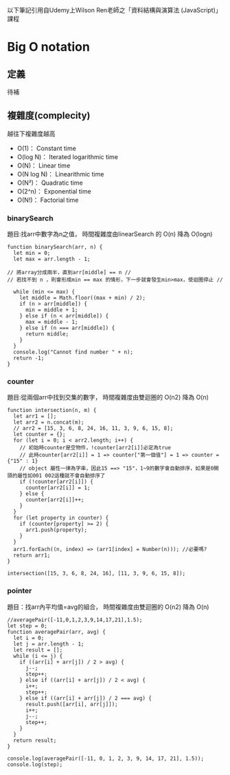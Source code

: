 以下筆記引用自Udemy上Wilson Ren老師之「資料結構與演算法 (JavaScript)」課程
# Big O notation
## 定義
待補
## 複雜度(complecity)
越往下複雜度越高
* O(1)： Constant time
* O(log N)： Iterated logarithmic time
* O(N)： Linear time
* O(N log N)： Linearithmic time
* O(N²)： Quadratic time
* O(2^n)： Exponential time
* O(N!)： Factorial time
### binarySearch
題目:找arr中數字為n之值，
時間複雜度由linearSearch 的 O(n) 降為 O(logn)
```
function binarySearch(arr, n) {
  let min = 0;
  let max = arr.length - 1;

// 將array分成兩半，直到arr[middle] == n //
// 若找不到 n ，則會形成min == max 的情形，下一步就會發生min>max，使迴圈停止 //

  while (min <= max) {
    let middle = Math.floor((max + min) / 2);
    if (n > arr[middle]) {
      min = middle + 1;
    } else if (n < arr[middle]) {
      max = middle - 1;
    } else if (n === arr[middle]) {
      return middle;
    }
  }
  console.log("Cannot find number " + n);
  return -1;
}
```
### counter
題目:從兩個arr中找到交集的數字，
時間複雜度由雙迴圈的 O(n2) 降為 O(n)
```
function intersection(n, m) {
  let arr1 = [];
  let arr2 = n.concat(m);
  // arr2 = [15, 3, 6, 8, 24, 16, 11, 3, 9, 6, 15, 8];
  let counter = {};
  for (let i = 0; i < arr2.length; i++) {
    // 初始時counter是空物件，!counter[arr2[i]]必定為true
    // 此時counter[arr2[i]] = 1 => counter["第一個值"] = 1 => counter = {"15" : 1}
    // object 屬性一律為字串，因此15 ==> "15"，1~9的數字會自動排序，如果是0開頭的屬性如001 002這種就不會自動排序了
    if (!counter[arr2[i]]) {
      counter[arr2[i]] = 1;
    } else {
      counter[arr2[i]]++;
    }
  }
  for (let property in counter) {
    if (counter[property] >= 2) {
      arr1.push(property);
    }
  }
  arr1.forEach((n, index) => (arr1[index] = Number(n))); //必要嗎?
  return arr1;
}

intersection([15, 3, 6, 8, 24, 16], [11, 3, 9, 6, 15, 8]);
```
### pointer
題目：找arr內平均值=avg的組合，
時間複雜度由雙迴圈的 O(n2) 降為 O(n)
```
//averagePair([-11,0,1,2,3,9,14,17,21],1.5);
let step = 0;
function averagePair(arr, avg) {
  let i = 0;
  let j = arr.length - 1;
  let result = [];
  while (i <= j) {
    if ((arr[i] + arr[j]) / 2 > avg) {
      j--;
      step++;
    } else if ((arr[i] + arr[j]) / 2 < avg) {
      i++;
      step++;
    } else if ((arr[i] + arr[j]) / 2 === avg) {
      result.push([arr[i], arr[j]]);
      i++;
      j--;
      step++;
    }
  }
  return result;
}

console.log(averagePair([-11, 0, 1, 2, 3, 9, 14, 17, 21], 1.5));
console.log(step);
```
